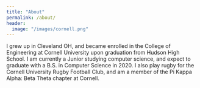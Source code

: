 ```yaml
---
title: "About"
permalink: /about/
header:
  image: "/images/cornell.png"
---
```


I grew up in Cleveland OH, and became enrolled in the College of Engineering at Cornell University upon graduation from Hudson High School. I am currently a Junior studying computer science, and expect to graduate with a B.S. in Computer Science in 2020. I also play rugby for the Cornell University Rugby Football Club, and am a member of the Pi Kappa Alpha: Beta Theta chapter at Cornell. 
